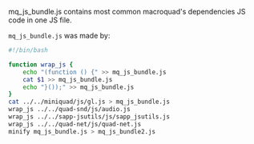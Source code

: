mq_js_bundle.js contains most common macroquad's dependencies JS code in one JS file.

`mq_js_bundle.js` was made by:

```bash
#!/bin/bash

function wrap_js {
    echo "(function () {" >> mq_js_bundle.js
    cat $1 >> mq_js_bundle.js
    echo "}());" >> mq_js_bundle.js
}
cat ../../miniquad/js/gl.js > mq_js_bundle.js
wrap_js ../../quad-snd/js/audio.js
wrap_js ../../sapp-jsutils/js/sapp_jsutils.js
wrap_js ../../quad-net/js/quad-net.js 
minify mq_js_bundle.js > mq_js_bundle2.js
```
